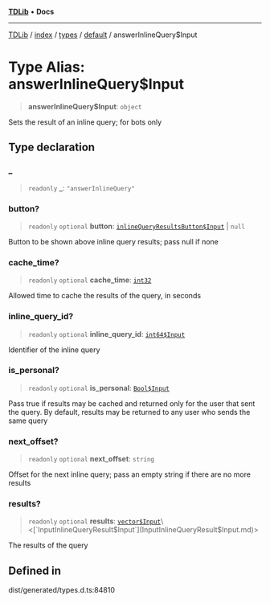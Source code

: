 [**TDLib**](../../../../../../README.md) • **Docs**

***

[TDLib](../../../../../../modules.md) / [index](../../../../../README.md) / [types](../../../README.md) / [default](../README.md) / answerInlineQuery$Input

# Type Alias: answerInlineQuery$Input

> **answerInlineQuery$Input**: `object`

Sets the result of an inline query; for bots only

## Type declaration

### \_

> `readonly` **\_**: `"answerInlineQuery"`

### button?

> `readonly` `optional` **button**: [`inlineQueryResultsButton$Input`](inlineQueryResultsButton$Input.md) \| `null`

Button to be shown above inline query results; pass null if none

### cache\_time?

> `readonly` `optional` **cache\_time**: [`int32`](int32.md)

Allowed time to cache the results of the query, in seconds

### inline\_query\_id?

> `readonly` `optional` **inline\_query\_id**: [`int64$Input`](int64$Input.md)

Identifier of the inline query

### is\_personal?

> `readonly` `optional` **is\_personal**: [`Bool$Input`](Bool$Input.md)

Pass true if results may be cached and returned only for the user that sent the query. By default, results may be returned to any user who sends the same query

### next\_offset?

> `readonly` `optional` **next\_offset**: `string`

Offset for the next inline query; pass an empty string if there are no more results

### results?

> `readonly` `optional` **results**: [`vector$Input`](vector$Input.md)\<[`InputInlineQueryResult$Input`](InputInlineQueryResult$Input.md)\>

The results of the query

## Defined in

dist/generated/types.d.ts:84810
